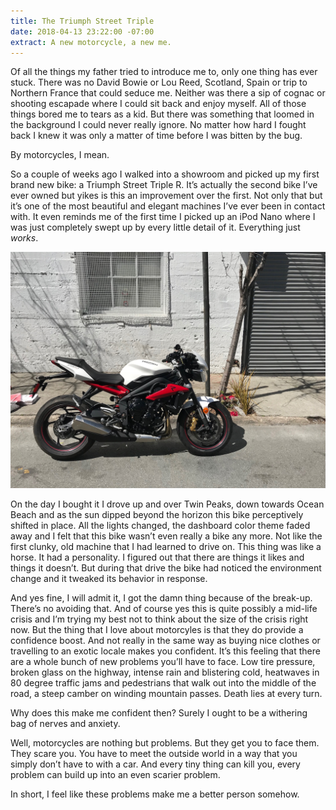 ```yaml
---
title: The Triumph Street Triple
date: 2018-04-13 23:22:00 -07:00
extract: A new motorcycle, a new me.
---
```


Of all the things my father tried to introduce me to, only one thing has ever stuck. There was no David Bowie or Lou Reed, Scotland, Spain or trip to Northern France that could seduce me. Neither was there a sip of cognac or shooting escapade where I could sit back and enjoy myself. All of those things bored me to tears as a kid. But there  was something that loomed in the background I could never really ignore. No matter how hard I fought back I knew it was only a matter of time before I was bitten by the bug.

By motorcycles, I mean.

So a couple of weeks ago I walked into a showroom and picked up my first brand new bike: a Triumph Street Triple R. It’s actually the second bike I’ve ever owned but yikes is this an improvement over the first. Not only that but it’s one of the most beautiful and elegant machines I’ve ever been in contact with. It even reminds me of the first time I picked up an iPod Nano where I was just completely swept up by every little detail of it. Everything just _works_. 

![IMG_0008.jpg](/uploads/IMG_0008.jpg)

On the day I bought it I drove up and over Twin Peaks, down towards Ocean Beach and as the sun dipped beyond the horizon this bike perceptively shifted in place. All the lights changed, the dashboard color theme faded away and I felt that this bike wasn’t even really a bike any more. Not like the first clunky, old machine that I had learned to drive on. This thing was like a horse. It had a personality. I figured out that there are things it likes and things it doesn’t. But during that drive the bike had noticed the environment change and it tweaked its behavior in response.

And yes fine, I will admit it, I got the damn thing because of the break-up. There’s no avoiding that. And of course yes this is quite possibly a mid-life crisis and I’m trying my best not to think about the size of the crisis right now. But the thing that I love about motorcyles is that they do provide a confidence boost. And not really in the same way as buying nice clothes or travelling to an exotic locale makes you confident. It’s this feeling that there are a whole bunch of new problems you’ll have to face. Low tire pressure, broken glass on the highway, intense rain and blistering cold, heatwaves in 80 degree traffic jams and pedestrians that walk out into the middle of the road, a steep camber on winding mountain passes. Death lies at every turn.

Why does this make me confident then? Surely I ought to be a withering bag of nerves and anxiety.

Well, motorcycles are nothing but problems. But they get you to face them. They scare you. You have to meet the outside world in a way that you simply don’t have to with a car. And every tiny thing can kill you, every problem can build up into an even scarier problem.

In short, I feel like these problems make me a better person somehow.